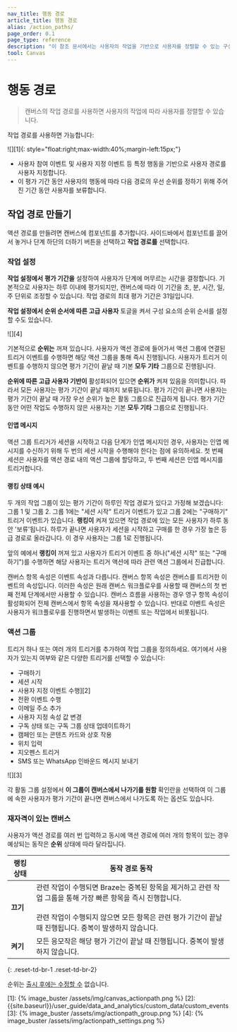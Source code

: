```yaml
---
nav_title: 행동 경로 
article_title: 행동 경로 
alias: /action_paths/
page_order: 0.1
page_type: reference
description: "이 참조 문서에서는 사용자의 작업을 기반으로 사용자를 정렬할 수 있는 구성 요소인 작업 경로를 사용하는 방법에 대해 설명합니다."
tool: Canvas
---
```


# 행동 경로 

> 캔버스의 작업 경로를 사용하면 사용자의 작업에 따라 사용자를 정렬할 수 있습니다. 

작업 경로를 사용하면 가능합니다:

![][1]{: style="float:right;max-width:40%;margin-left:15px;"}

* 사용자 참여 이벤트 및 사용자 지정 이벤트 등 특정 행동을 기반으로 사용자 경로를 사용자 지정합니다.
* 이 평가 기간 동안 사용자의 행동에 따라 다음 경로의 우선 순위를 정하기 위해 주어진 기간 동안 사용자를 보류합니다.

## 작업 경로 만들기

액션 경로를 만들려면 캔버스에 컴포넌트를 추가합니다. 사이드바에서 컴포넌트를 끌어서 놓거나 단계 하단의 <i class="fas fa-plus-circle"></i> 더하기 버튼을 선택하고 **작업 경로를** 선택합니다. 

### 작업 설정

**작업 설정에서** **평가 기간을** 설정하여 사용자가 단계에 머무르는 시간을 결정합니다. 기본적으로 사용자는 하루 이내에 평가되지만, 캔버스에 따라 이 기간을 초, 분, 시간, 일, 주 단위로 조정할 수 있습니다. 작업 경로의 최대 평가 기간은 31일입니다.

**작업 설정에서** **순위 순서에 따른 고급 사용자** 토글을 켜서 구성 요소의 순위 순서를 설정할 수도 있습니다.

![][4]

기본적으로 **순위는** 꺼져 있습니다. 사용자가 액션 경로에 들어가서 액션 그룹에 연결된 트리거 이벤트를 수행하면 해당 액션 그룹을 통해 즉시 진행됩니다. 사용자가 트리거 이벤트를 수행하지 않으면 평가 기간이 끝날 때 기본 **모두 기타** 그룹으로 진행됩니다.

**순위에 따른 고급 사용자 기반이** 활성화되어 있으면 **순위가** 켜져 있음을 의미합니다. 따라서 모든 사용자는 평가 기간이 끝날 때까지 보류됩니다. 평가 기간이 끝나면 사용자는 평가 기간이 끝날 때 가장 우선 순위가 높은 활동 그룹으로 진급하게 됩니다. 평가 기간 동안 어떤 작업도 수행하지 않은 사용자는 기본 **모두 기타** 그룹으로 진행됩니다.

#### 인앱 메시지

액션 그룹 트리거가 세션을 시작하고 다음 단계가 인앱 메시지인 경우, 사용자는 인앱 메시지를 수신하기 위해 두 번의 세션 시작을 수행해야 한다는 점에 유의하세요. 첫 번째 세션은 사용자를 액션 경로 내의 액션 그룹에 할당하고, 두 번째 세션은 인앱 메시지를 트리거합니다.

#### 랭킹 상태 예시

두 개의 작업 그룹이 있는 평가 기간이 하루인 작업 경로가 있다고 가정해 보겠습니다: 그룹 1 및 그룹 2. 그룹 1에는 "세션 시작" 트리거 이벤트가 있고 그룹 2에는 "구매하기" 트리거 이벤트가 있습니다. **랭킹이** 켜져 있으면 작업 경로에 있는 모든 사용자가 하루 동안 '보류'됩니다. 하루가 끝나면 사용자가 세션을 시작하고 구매를 한 경우 가장 높은 등급 경로로 올라갑니다. 이 경우 사용자는 그룹 1로 진행됩니다. 

앞의 예에서 **랭킹이** 꺼져 있고 사용자가 트리거 이벤트 중 하나("세션 시작" 또는 "구매하기")를 수행하면 해당 사용자는 트리거 액션에 따라 관련 액션 그룹에서 진급합니다.

캔버스 항목 속성은 이벤트 속성과 다릅니다. 캔버스 항목 속성은 캔버스를 트리거한 이벤트의 속성입니다. 이러한 속성은 원래 캔버스 워크플로우를 사용할 때 캔버스의 첫 번째 전체 단계에서만 사용할 수 있습니다. 캔버스 흐름을 사용하는 경우 영구 항목 속성이 활성화되어 전체 캔버스에서 항목 속성을 재사용할 수 있습니다. 반대로 이벤트 속성은 사용자가 워크플로우를 진행하면서 발생하는 이벤트 또는 작업에서 비롯됩니다.

### 액션 그룹

트리거 하나 또는 여러 개의 트리거를 추가하여 작업 그룹을 정의하세요. 여기에서 사용자가 있는지 여부와 같은 다양한 트리거를 선택할 수 있습니다:

- 구매하기
- 세션 시작
- 사용자 지정 이벤트 수행][2]
- 전환 이벤트 수행
- 이메일 주소 추가
- 사용자 지정 속성 값 변경
- 구독 상태 또는 구독 그룹 상태 업데이트하기
- 캠페인 또는 콘텐츠 카드와 상호 작용
- 위치 입력
- 지오펜스 트리거
- SMS 또는 WhatsApp 인바운드 메시지 보내기

![][3]

각 활동 그룹 설정에서 **이 그룹이 캔버스에서 나가기를 원함** 확인란을 선택하여 이 그룹에 속한 사용자가 평가 기간이 끝나면 캔버스에서 나가도록 하는 옵션도 있습니다.

### 재자격이 있는 캔버스

사용자가 액션 경로를 여러 번 입력하고 동시에 액션 경로에 여러 개의 항목이 있는 경우 예상되는 동작은 **순위** 상태에 따라 달라집니다. 

| 랭킹 상태 | 동작 경로 동작 |
|---|--------------|
| **끄기** | 관련 작업이 수행되면 Braze는 중복된 항목을 제거하고 관련 작업 그룹을 통해 가장 빠른 항목을 즉시 진행합니다. <br><br/> 관련 작업이 수행되지 않으면 모든 항목은 관련 평가 기간이 끝날 때 진행됩니다. 중복이 발생하지 않습니다. |
| **켜기** | 모든 응모작은 해당 평가 기간이 끝날 때 진행됩니다. 중복이 발생하지 않습니다. |
{: .reset-td-br-1 .reset-td-br-2}

순위는 [출시 후에는 수정할 수]({{site.baseurl}}/user_guide/engagement_tools/canvas/managing_canvases/change_your_canvas_after_launch/) 없습니다.


[1]: {% image_buster /assets/img/canvas_actionpath.png %}
[2]: {{site.baseurl}}/user_guide/data_and_analytics/custom_data/custom_events
[3]: {% image_buster /assets/img/actionpath_group.png %}
[4]: {% image_buster /assets/img/actionpath_settings.png %} 
